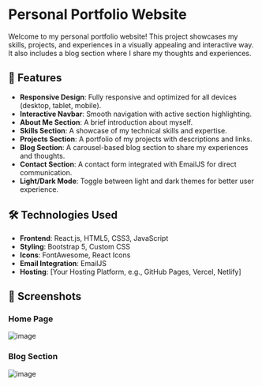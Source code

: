 # Personal Portfolio Website

Welcome to my personal portfolio website! This project showcases my skills, projects, and experiences in a visually appealing and interactive way. It also includes a blog section where I share my thoughts and experiences.

## 🚀 Features

- **Responsive Design**: Fully responsive and optimized for all devices (desktop, tablet, mobile).
- **Interactive Navbar**: Smooth navigation with active section highlighting.
- **About Me Section**: A brief introduction about myself.
- **Skills Section**: A showcase of my technical skills and expertise.
- **Projects Section**: A portfolio of my projects with descriptions and links.
- **Blog Section**: A carousel-based blog section to share my experiences and thoughts.
- **Contact Section**: A contact form integrated with EmailJS for direct communication.
- **Light/Dark Mode**: Toggle between light and dark themes for better user experience.

## 🛠️ Technologies Used

- **Frontend**: React.js, HTML5, CSS3, JavaScript
- **Styling**: Bootstrap 5, Custom CSS
- **Icons**: FontAwesome, React Icons
- **Email Integration**: EmailJS
- **Hosting**: [Your Hosting Platform, e.g., GitHub Pages, Vercel, Netlify]

## 📸 Screenshots

### Home Page
![image](https://github.com/user-attachments/assets/919b4173-71d1-4cb8-9462-ba19b90cd4fe)


### Blog Section
![image](https://github.com/user-attachments/assets/157038b0-cb52-4189-9b48-3957f5b1a41b)


